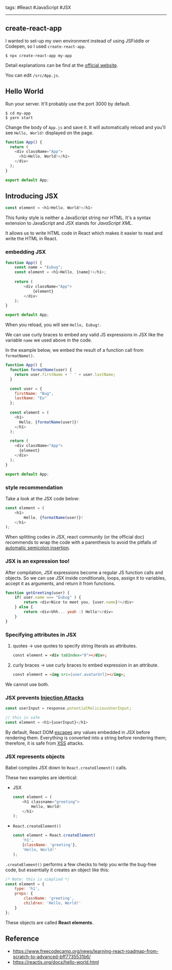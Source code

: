 tags: #React #JavaScript #JSX

<hr />

## create-react-app
I wanted to set-up my own environment instead of using JSFiddle or Codepen, so I used `create-react-app`.

```shell
$ npx create-react-app my-app
```

Detail explanations can be find at the [official website](https://create-react-app.dev).

You can edit `/src/App.js`. 

## Hello World
Run your server. It'll probably use the port 3000 by default.
```shell
$ cd my-app
$ yarn start
```

Change the body of `App.js` and save it. It will automatically reload and you'll see `Hello, World!` displayed on the page.
```js
function App() {
  return (
    <div className="App">
      <h1>Hello, World!</h1>
    </div>
  );
}

export default App;
```

## Introducing JSX

```js
const element = <h1>Hello, World!</h1>
```

This funky style is neither a JavaScript string nor HTML. It's a syntax extension to JavaScript and JSX stands for _JavaScript XML_.

It allows us to write HTML code in React which makes it easier to read and write the HTML in React.

### embedding JSX
```js
function App() {
	const name = "Eubug";
	const element = <h1>Hello, {name}!</h1>;
	
	return (
		<div className="App">
			{element}
		</div>
	);
}

export default App;
```

When you reload, you will see `Hello, Eubug!`.

We can use curly braces to embed any valid JS expressions in JSX like the variable `name` we used above in the code.

In the example below, we embed the result of a function call from `formatName()`.

```js
function App() {
  function formatName(user) {
    return user.firstName + ' ' + user.lastName;
  }

  const user = {
    firstName: "Bug",
    lastName: "Eu"
  };
  
  const element = (
    <h1>
      Hello, {formatName(user)}!
    </h1>
  );

  return (
    <div className="App">
      {element}
    </div>
  );
}

export default App;

```

### style recommendation
Take a look at the JSX code below:
```js
const element = (
	<h1>
		Hello, {formatName(user)}!
	</h1>
);
```

When splitting codes in JSX, react community (or the official doc) recommends to wrap the code with a parenthesis to avoid the pitfalls of [automatic semicolon insertion](https://stackoverflow.com/questions/2846283/what-are-the-rules-for-javascripts-automatic-semicolon-insertion-asi).

### JSX is an expression too!
After compilation, JSX expressions become a regular JS function calls and objects. So we can use JSX inside conditionals, loops, assign it to variables, accept it as arguments, and return it from functions.

```js
function getGreeting(user) {
	if( user.name === "Eubug" ) {
		return <div>Nice to meet you, {user.name}!</div>
	} else {
		return <div>Uhh... yeah :) Hello!</div>
	}
}
```

### Specifying attributes in JSX
1. quotes -> use quotes to specify string literals as attributes.
	```html
	const element = <div tabIndex="0"></div>;
	```
2. curly braces -> use curly braces to embed expression in an attribute.
	```html
	const element = <img src={user.avatarUrl}></img>;
	```

We cannot use both. 

### JSX prevents [Injection Attacks](https://www.acunetix.com/blog/articles/injection-attacks/)

```js
const userInput = response.potentialMaliciousUserInput;

// this is safe
const element = <h1>{userInput}</h1>
```

By default, React DOM [escapes](https://stackoverflow.com/questions/7381974/which-characters-need-to-be-escaped-in-html) any values embedded in JSX before rendering them. Everything is converted into a string before rendering them; therefore, it is safe from [XSS](https://en.wikipedia.org/wiki/Cross-site_scripting) attacks.

### JSX represents objects
Babel compiles JSX down to `React.createElement()` calls.

These two examples are identical:
- JSX
	```js
	const element = (
		<h1 classname="greeting">
			Hello, World!
		</h1>
	);
	```
- `React.createElement()`
	```js
	const element = React.createElement(
		'h1',
		{className: 'greeting'},
		'Hello, World!'
	);
	```

`.createElement()` performs a few checks to help you write the bug-free code, but essentially it creates an object like this:
```js
/* Note: this is simplied */
const element = {
	type: 'h1',
	props: {
		className: 'greeting',
		children: 'Hello, World!'
	}
};
```

These objects are called **React elements**.

## Reference
- https://www.freecodecamp.org/news/learning-react-roadmap-from-scratch-to-advanced-bff7735531b6/
- https://reactjs.org/docs/hello-world.html